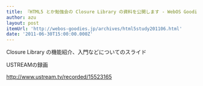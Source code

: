 ```yaml
---
title: 『HTML5 とか勉強会の Closure Library の資料を公開します - WebOS Goodies』
author: azu
layout: post
itemUrl: 'http://webos-goodies.jp/archives/html5study201106.html'
date: '2011-06-30T15:00:00.000Z'
---
```

Closure Library の機能紹介、入門などについてのスライド

USTREAMの録画

http://www.ustream.tv/recorded/15523165


